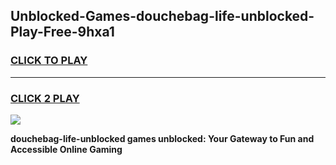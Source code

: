 
## Unblocked-Games-douchebag-life-unblocked-Play-Free-9hxa1
<h3>
<a href="https://premium76.site?title=douchebag-life-unblocked&ref=10A">CLICK TO PLAY</a></h3>
<hr>

<h3>
<a href="https://premium76.site?title=douchebag-life-unblocked&ref=10A">CLICK 2 PLAY</a>
  
</h3>

<a href="https://premium76.site?title=douchebag-life-unblocked&ref=10A"><img src="https://clearcache.store/games.png"></a>


**douchebag-life-unblocked games unblocked: Your Gateway to Fun and Accessible Online Gaming**
